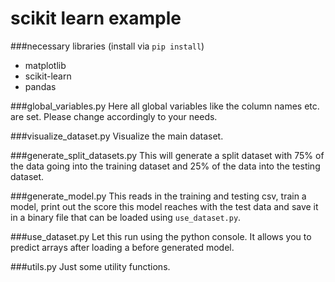 # scikit learn example
###necessary libraries
(install via `pip install`)
- matplotlib
- scikit-learn
- pandas

###global_variables.py
Here all global variables like the column names etc. are set. Please change accordingly to your needs.

###visualize_dataset.py
Visualize the main dataset.

###generate_split_datasets.py
This will generate a split dataset with 75% of the data going into the training dataset and 25% of the data into the testing dataset.

###generate_model.py
This reads in the training and testing csv, train a model, print out the score this model reaches with the test data and save it in a binary file that can be loaded using `use_dataset.py`.

###use_dataset.py
Let this run using the python console. It allows you to predict arrays after loading a before generated model.

###utils.py
Just some utility functions.